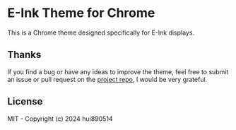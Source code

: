 # E-Ink Theme for Chrome

This is a Chrome theme designed specifically for E-Ink displays.

## Thanks

If you find a bug or have any ideas to improve the theme, feel free to submit an issue or pull request on the [project repo](https://github.com/hui890514/chrome-theme-e-ink), I would be very grateful.

## License

MIT - Copyright (c) 2024 hui890514
